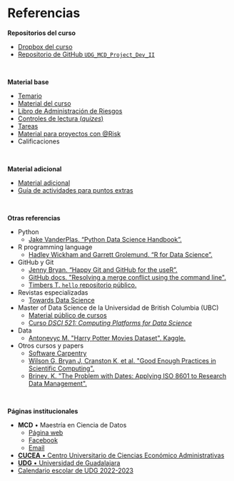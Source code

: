 # Referencias
__Repositorios del curso__
- [Dropbox del curso](https://www.dropbox.com/sh/k6klb0b4d6ab1ub/AAA4xuIyks58mnu3F4-BGedZa?dl=0)
- [Repositorio de GitHub `UDG_MCD_Project_Dev_II`](https://github.com/vcuspinera/UDG_MCD_Project_Dev_II)

<br>

__Material base__
- [Temario](https://github.com/vcuspinera/UDG_MCD_Project_Dev_II/blob/main/docs/Temario_IH602.pdf)
- [Material del curso](https://github.com/vcuspinera/UDG_MCD_Project_Dev_II/blob/main/docs/Material_curso.md)
- [Libro de Administración de Riesgos](https://www.dropbox.com/sh/8f30655iex1mo43/AAB7HXnhRJAixlzLRRu1h2b1a?dl=0)
- [Controles de lectura (_quizes_)](https://github.com/vcuspinera/UDG_MCD_Project_Dev_II/blob/main/docs/Quizes.md)
- [Tareas](https://github.com/vcuspinera/UDG_MCD_Project_Dev_II/blob/main/docs/Tareas.md)
- [Material para proyectos con @Risk](https://www.dropbox.com/sh/i8mcs1ccutgp891/AADvhXit2qQV20OVecyxDch-a?dl=0)
- Calificaciones

<br>

__Material adicional__
- [Material adicional](https://www.dropbox.com/sh/rg86msgnis2etf3/AACHdEruNH5wo_NIxW93BJxLa?dl=0)
- [Guía de actividades para puntos extras](https://github.com/vcuspinera/UDG_MCD_Project_Dev_II/blob/main/docs/Puntos_extras.md)

<br>

__Otras referencias__
- Python
    - [Jake VanderPlas. “Python Data Science Handbook”.](https://jakevdp.github.io/PythonDataScienceHandbook/) 
- R programming language
    - [Hadley Wickham and Garrett Grolemund. “R for Data Science”.](https://r4ds.had.co.nz)
- GitHub y Git
    - [Jenny Bryan. “Happy Git and GitHub for the useR”.](https://happygitwithr.com)
    - [GitHub docs. "Resolving a merge conflict using the command line".](https://docs.github.com/en/pull-requests/collaborating-with-pull-requests/addressing-merge-conflicts/resolving-a-merge-conflict-using-the-command-line)
    - [Timbers T. `hello` repositorio público.](https://github.com/ttimbers/hello)
- Revistas especializadas
    - [Towards Data Science](https://towardsdatascience.com)
- Master of Data Science de la Universidad de British Columbia (UBC)
    - [Material público de cursos](https://github.com/UBC-MDS/public)
    - [Curso _DSCI 521: Computing Platforms for Data Science_](https://github.com/UBC-MDS/DSCI_521_platforms-dsci)
- Data
    - [Antonevyc M. "Harry Potter Movies Dataset". Kaggle.](https://www.kaggle.com/datasets/maricinnamon/harry-potter-movies-dataset)
- Otros cursos y papers
    - [Software Carpentry](https://software-carpentry.org)
    - [Wilson G, Bryan J, Cranston K, et al.  "Good Enough Practices in Scientific Computing".](https://arxiv.org/abs/1609.00037)
    - [Briney, K. "The Problem with Dates: Applying ISO 8601 to Research Data Management".](https://escholarship.umassmed.edu/cgi/viewcontent.cgi?article=1147&context=jeslib)

<br>

__Páginas institucionales__
- **MCD** • Maestría en Ciencia de Datos
    - [Página web](http://mcd.cucea.udg.mx)
    - [Facebook](https://www.facebook.com/mcd.cucea/)
    - [Email](mailto:mcd@cucea.udg.mx)
- [**CUCEA** • Centro Universitario de Ciencias Económico Administrativas](http://www.cucea.udg.mx)
- [**UDG** • Universidad de Guadalajara](http://www.udg.mx)
- [Calendario escolar de UDG 2022-2023](http://escolar.udg.mx/calendario-escolar/calendario-escolar-para-centros-universitarios-2022-2023)
